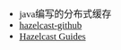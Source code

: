 <span  style="font-family: Simsun,serif; font-size: 17px; ">

- java编写的分布式缓存
- [hazelcast-github](https://github.com/hazelcast/hazelcast)
- [Hazelcast Guides](https://guides.hazelcast.org/hazelcast-embedded-springboot/)

</span>